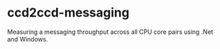 # ccd2ccd-messaging
Measuring a messaging throughput across all CPU core pairs using .Net and Windows.
